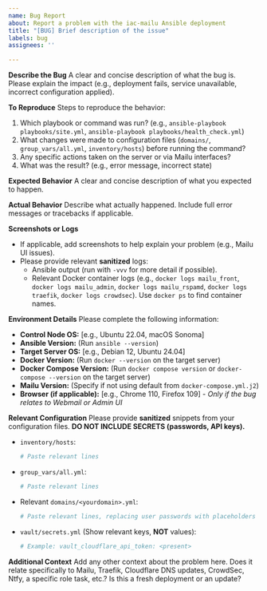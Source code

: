 ```yaml
---
name: Bug Report
about: Report a problem with the iac-mailu Ansible deployment
title: "[BUG] Brief description of the issue"
labels: bug
assignees: ''

---
```


**Describe the Bug**
A clear and concise description of what the bug is. Please explain the impact (e.g., deployment fails, service unavailable, incorrect configuration applied).

**To Reproduce**
Steps to reproduce the behavior:
1.  Which playbook or command was run? (e.g., `ansible-playbook playbooks/site.yml`, `ansible-playbook playbooks/health_check.yml`)
2.  What changes were made to configuration files (`domains/`, `group_vars/all.yml`, `inventory/hosts`) before running the command?
3.  Any specific actions taken on the server or via Mailu interfaces?
4.  What was the result? (e.g., error message, incorrect state)

**Expected Behavior**
A clear and concise description of what you expected to happen.

**Actual Behavior**
Describe what actually happened. Include full error messages or tracebacks if applicable.

**Screenshots or Logs**
- If applicable, add screenshots to help explain your problem (e.g., Mailu UI issues).
- Please provide relevant **sanitized** logs:
    - Ansible output (run with `-vvv` for more detail if possible).
    - Relevant Docker container logs (e.g., `docker logs mailu_front`, `docker logs mailu_admin`, `docker logs mailu_rspamd`, `docker logs traefik`, `docker logs crowdsec`). Use `docker ps` to find container names.

**Environment Details**
Please complete the following information:
 - **Control Node OS:** [e.g., Ubuntu 22.04, macOS Sonoma]
 - **Ansible Version:** (Run `ansible --version`)
 - **Target Server OS:** [e.g., Debian 12, Ubuntu 24.04]
 - **Docker Version:** (Run `docker --version` on the target server)
 - **Docker Compose Version:** (Run `docker compose version` or `docker-compose --version` on the target server)
 - **Mailu Version:** (Specify if not using default from `docker-compose.yml.j2`)
 - **Browser (if applicable):** [e.g., Chrome 110, Firefox 109] - *Only if the bug relates to Webmail or Admin UI*

**Relevant Configuration**
Please provide **sanitized** snippets from your configuration files. **DO NOT INCLUDE SECRETS (passwords, API keys).**
- `inventory/hosts`:
  ```ini
  # Paste relevant lines
  ```
- `group_vars/all.yml`:
  ```yaml
  # Paste relevant lines
  ```
- Relevant `domains/<yourdomain>.yml`:
  ```yaml
  # Paste relevant lines, replacing user passwords with placeholders like ***
  ```
- `vault/secrets.yml` (Show relevant keys, **NOT** values):
  ```yaml
  # Example: vault_cloudflare_api_token: <present>
  ```

**Additional Context**
Add any other context about the problem here. Does it relate specifically to Mailu, Traefik, Cloudflare DNS updates, CrowdSec, Ntfy, a specific role task, etc.? Is this a fresh deployment or an update?